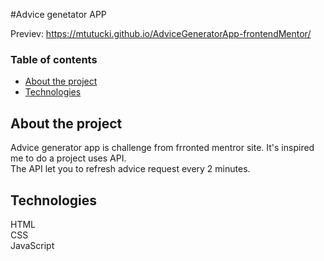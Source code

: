 #Advice genetator APP

Previev:
https://mtutucki.github.io/AdviceGeneratorApp-frontendMentor/

### Table of contents
* [About the project](#about-the-project)
* [Technologies](#technologies)

## About the project
Advice generator app is challenge from frronted mentror site. It's inspired me to do a project uses API. <br>
The API let you to refresh advice request every 2 minutes. 


## Technologies
HTML <br>
CSS <br>
JavaScript <br>
